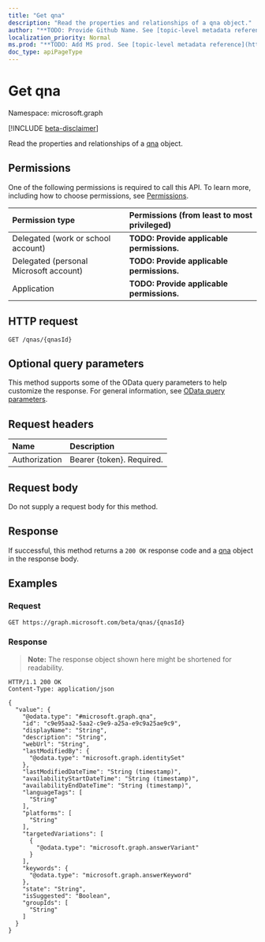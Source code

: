 ```yaml
---
title: "Get qna"
description: "Read the properties and relationships of a qna object."
author: "**TODO: Provide Github Name. See [topic-level metadata reference](https://msgo.azurewebsites.net/add/document/guidelines/metadata.html#topic-level-metadata)**"
localization_priority: Normal
ms.prod: "**TODO: Add MS prod. See [topic-level metadata reference](https://msgo.azurewebsites.net/add/document/guidelines/metadata.html#topic-level-metadata)**"
doc_type: apiPageType
---
```


# Get qna
Namespace: microsoft.graph

[!INCLUDE [beta-disclaimer](../../includes/beta-disclaimer.md)]

Read the properties and relationships of a [qna](../resources/qna.md) object.

## Permissions
One of the following permissions is required to call this API. To learn more, including how to choose permissions, see [Permissions](/graph/permissions-reference).

|Permission type|Permissions (from least to most privileged)|
|:---|:---|
|Delegated (work or school account)|**TODO: Provide applicable permissions.**|
|Delegated (personal Microsoft account)|**TODO: Provide applicable permissions.**|
|Application|**TODO: Provide applicable permissions.**|

## HTTP request

<!-- {
  "blockType": "ignored"
}
-->
``` http
GET /qnas/{qnasId}
```

## Optional query parameters
This method supports some of the OData query parameters to help customize the response. For general information, see [OData query parameters](/graph/query-parameters).

## Request headers
|Name|Description|
|:---|:---|
|Authorization|Bearer {token}. Required.|

## Request body
Do not supply a request body for this method.

## Response

If successful, this method returns a `200 OK` response code and a [qna](../resources/qna.md) object in the response body.

## Examples

### Request
<!-- {
  "blockType": "request",
  "name": "get_qna"
}
-->
``` http
GET https://graph.microsoft.com/beta/qnas/{qnasId}
```


### Response
>**Note:** The response object shown here might be shortened for readability.
<!-- {
  "blockType": "response",
  "truncated": true,
  "@odata.type": "microsoft.graph.qna"
}
-->
``` http
HTTP/1.1 200 OK
Content-Type: application/json

{
  "value": {
    "@odata.type": "#microsoft.graph.qna",
    "id": "c9e95aa2-5aa2-c9e9-a25a-e9c9a25ae9c9",
    "displayName": "String",
    "description": "String",
    "webUrl": "String",
    "lastModifiedBy": {
      "@odata.type": "microsoft.graph.identitySet"
    },
    "lastModifiedDateTime": "String (timestamp)",
    "availabilityStartDateTime": "String (timestamp)",
    "availabilityEndDateTime": "String (timestamp)",
    "languageTags": [
      "String"
    ],
    "platforms": [
      "String"
    ],
    "targetedVariations": [
      {
        "@odata.type": "microsoft.graph.answerVariant"
      }
    ],
    "keywords": {
      "@odata.type": "microsoft.graph.answerKeyword"
    },
    "state": "String",
    "isSuggested": "Boolean",
    "groupIds": [
      "String"
    ]
  }
}
```

